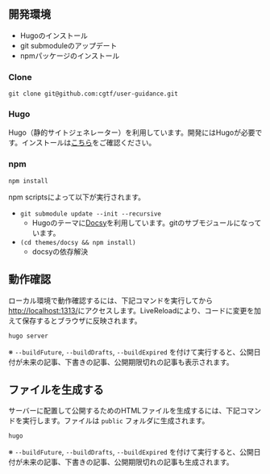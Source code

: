 ## 開発環境

- Hugoのインストール
- git submoduleのアップデート
- npmパッケージのインストール

### Clone

```
git clone git@github.com:cgtf/user-guidance.git
```

### Hugo

Hugo（静的サイトジェネレーター）を利用しています。開発にはHugoが必要です。インストールは[こちら](https://gohugo.io/getting-started/installing)をご確認ください。

### npm

```
npm install
```

npm scriptsによって以下が実行されます。

- `git submodule update --init --recursive`
    - Hugoのテーマに[Docsy](https://www.docsy.dev/)を利用しています。gitのサブモジュールになっています。
- `(cd themes/docsy && npm install)`
    - docsyの依存解決

## 動作確認

ローカル環境で動作確認するには、下記コマンドを実行してから[http://localhost:1313/](http://localhost:1313/)にアクセスします。LiveReloadにより、コードに変更を加えて保存するとブラウザに反映されます。

```
hugo server
```

※ `--buildFuture`, `--buildDrafts`, `--buildExpired` を付けて実行すると、公開日付が未来の記事、下書きの記事、公開期限切れの記事も表示されます。

## ファイルを生成する

サーバーに配置して公開するためのHTMLファイルを生成するには、下記コマンドを実行します。ファイルは `public` フォルダに生成されます。

```
hugo
```

※ `--buildFuture`, `--buildDrafts`, `--buildExpired` を付けて実行すると、公開日付が未来の記事、下書きの記事、公開期限切れの記事も生成されます。